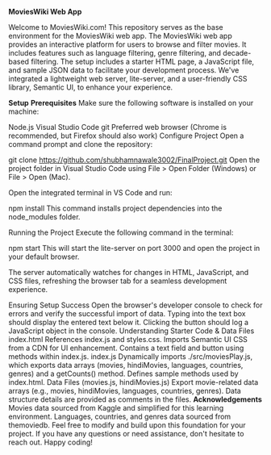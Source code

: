 **MoviesWiki Web App**

Welcome to MoviesWiki.com! This repository serves as the base environment for the MoviesWiki web app. The MoviesWiki web app provides an interactive platform for users to browse and filter movies. It includes features such as language filtering, genre filtering, and decade-based filtering. The setup includes a starter HTML page, a JavaScript file, and sample JSON data to facilitate your development process. We've integrated a lightweight web server, lite-server, and a user-friendly CSS library, Semantic UI, to enhance your experience.

**Setup**
**Prerequisites**
Make sure the following software is installed on your machine:

Node.js
Visual Studio Code
git
Preferred web browser (Chrome is recommended, but Firefox should also work)
Configure Project
Open a command prompt and clone the repository:

git clone https://github.com/shubhamnawale3002/FinalProject.git
Open the project folder in Visual Studio Code using File > Open Folder (Windows) or File > Open (Mac).

Open the integrated terminal in VS Code and run:

npm install
This command installs project dependencies into the node_modules folder.

Running the Project
Execute the following command in the terminal:

npm start
This will start the lite-server on port 3000 and open the project in your default browser.

The server automatically watches for changes in HTML, JavaScript, and CSS files, refreshing the browser tab for a seamless development experience.

Ensuring Setup Success
Open the browser's developer console to check for errors and verify the successful import of data.
Typing into the text box should display the entered text below it.
Clicking the button should log a JavaScript object in the console.
Understanding Starter Code & Data Files
index.html
References index.js and styles.css.
Imports Semantic UI CSS from a CDN for UI enhancement.
Contains a text field and button using methods within index.js.
index.js
Dynamically imports ./src/moviesPlay.js, which exports data arrays (movies, hindiMovies, languages, countries, genres) and a getCounts() method.
Defines sample methods used by index.html.
Data Files (movies.js, hindiMovies.js)
Export movie-related data arrays (e.g., movies, hindiMovies, languages, countries, genres).
Data structure details are provided as comments in the files.
**Acknowledgements**
Movies data sourced from Kaggle and simplified for this learning environment.
Languages, countries, and genres data sourced from themoviedb.
Feel free to modify and build upon this foundation for your project. If you have any questions or need assistance, don't hesitate to reach out. Happy coding!

